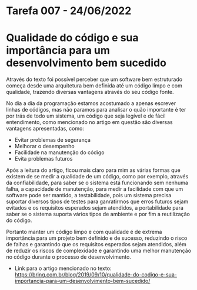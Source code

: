 # Tarefa 007 - 24/06/2022

# Qualidade do código e sua importância para um desenvolvimento bem sucedido

  Através do texto foi possível perceber que um software bem estruturado começa desde uma arquitetura bem definida até um código limpo e com qualidade, trazendo diversas vantagens através do seu código fonte.

  No dia a dia da programação estamos acostumado a apenas escrever linhas de códigos, mas não paramos para analisar o quão importante é ter por trás de todo um sistema, um código que seja legível e de fácil entendimento, como mencionado no artigo em questão são diversas vantagens apresentadas, como:
  * Evitar problemas de segurança
  * Melhorar o desempenho 
  * Facilidade na manutenção do código
  * Evita problemas futuros

  Após a leitura do artigo, ficou mais claro para mim as várias formas que existem de se medir a qualidade de um código, como por exemplo, através da confiabilidade, para saber se o sistema está funcionando sem nenhuma falha, a capacidade de manutenção, para medir a facilidade com que um software pode ser mantido, a testabilidade, pois um sistema precisa suportar diversos tipos de testes para ganratirmos que erros futuros sejam evitados e os requisitos esperados sejam atendidos, a portabilidade para saber se o sistema suporta vários tipos de ambiente e por fim a reutilização do código.
  
  Portanto manter um código limpo e com qualidade é de extrema importância para um projeto bem definido e de sucesso, reduzindo o risco de falhas e garantindo que os requisitos esperados sejam atendidos, além de reduzir os riscos de complexidade e garantindo uma melhor manutenção no código durante o processo de desenvolvimento.
  
  * Link para o artigo mencionado no texto: https://bring.com.br/blog/2019/09/10/qualidade-do-codigo-e-sua-importancia-para-um-desenvolvimento-bem-sucedido/